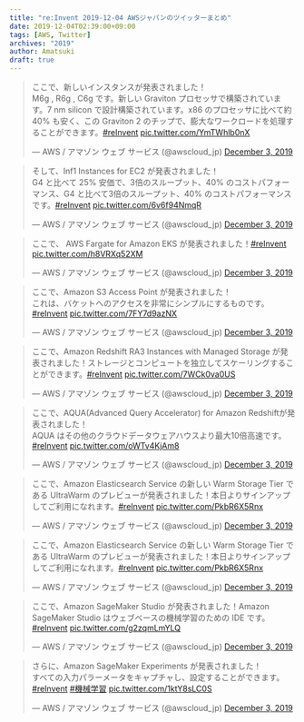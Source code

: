 ```yaml
---
title: "re:Invent 2019-12-04 AWSジャパンのツイッターまとめ"
date: 2019-12-04T02:39:00+09:00
tags: [AWS, Twitter]
archives: "2019"
author: Amatsuki
draft: true
---
```


<blockquote class="twitter-tweet"><p lang="ja" dir="ltr">ここで、新しいインスタンスが発表されました！<br>M6g , R6g , C6g です。新しい Graviton プロセッサで構築されています。7 nm silicon で設計構築されています。x86 のプロセッサに比べて約 40% も安く、この Graviton 2 のチップで、膨大なワークロードを処理することができます。<a href="https://twitter.com/hashtag/reInvent?src=hash&amp;ref_src=twsrc%5Etfw">#reInvent</a> <a href="https://t.co/YmTWhlb0nX">pic.twitter.com/YmTWhlb0nX</a></p>&mdash; AWS / アマゾン ウェブ サービス (@awscloud_jp) <a href="https://twitter.com/awscloud_jp/status/1201901021796032513?ref_src=twsrc%5Etfw">December 3, 2019</a></blockquote> <script async src="https://platform.twitter.com/widgets.js" charset="utf-8"></script>

<blockquote class="twitter-tweet"><p lang="ja" dir="ltr">そして、Inf1 Instances for EC2 が発表されました！<br>G4 と比べて 25% 安価で、3倍のスループット、40% のコストパフォーマンス、G4 と比べて3倍のスループット、40% のコストパフォーマンスです。<a href="https://twitter.com/hashtag/reInvent?src=hash&amp;ref_src=twsrc%5Etfw">#reInvent</a> <a href="https://t.co/6v6f94NmqR">pic.twitter.com/6v6f94NmqR</a></p>&mdash; AWS / アマゾン ウェブ サービス (@awscloud_jp) <a href="https://twitter.com/awscloud_jp/status/1201901901626798080?ref_src=twsrc%5Etfw">December 3, 2019</a></blockquote> <script async src="https://platform.twitter.com/widgets.js" charset="utf-8"></script>

<blockquote class="twitter-tweet"><p lang="ja" dir="ltr">ここで、 AWS Fargate for Amazon EKS が発表されました！<a href="https://twitter.com/hashtag/reInvent?src=hash&amp;ref_src=twsrc%5Etfw">#reInvent</a> <a href="https://t.co/h8VRXq52XM">pic.twitter.com/h8VRXq52XM</a></p>&mdash; AWS / アマゾン ウェブ サービス (@awscloud_jp) <a href="https://twitter.com/awscloud_jp/status/1201902887225311232?ref_src=twsrc%5Etfw">December 3, 2019</a></blockquote> <script async src="https://platform.twitter.com/widgets.js" charset="utf-8"></script>

<blockquote class="twitter-tweet"><p lang="ja" dir="ltr">ここで、Amazon S3 Access Point が発表されました！<br>これは、バケットへのアクセスを非常にシンプルにするものです。<a href="https://twitter.com/hashtag/reInvent?src=hash&amp;ref_src=twsrc%5Etfw">#reInvent</a> <a href="https://t.co/7FY7d9azNX">pic.twitter.com/7FY7d9azNX</a></p>&mdash; AWS / アマゾン ウェブ サービス (@awscloud_jp) <a href="https://twitter.com/awscloud_jp/status/1201910894256541696?ref_src=twsrc%5Etfw">December 3, 2019</a></blockquote> <script async src="https://platform.twitter.com/widgets.js" charset="utf-8"></script>

<blockquote class="twitter-tweet"><p lang="ja" dir="ltr">ここで、Amazon Redshift RA3 Instances with Managed Storage が発表されました！ストレージとコンピュートを独立してスケーリングすることができます。<a href="https://twitter.com/hashtag/reInvent?src=hash&amp;ref_src=twsrc%5Etfw">#reInvent</a> <a href="https://t.co/7WCk0va0US">pic.twitter.com/7WCk0va0US</a></p>&mdash; AWS / アマゾン ウェブ サービス (@awscloud_jp) <a href="https://twitter.com/awscloud_jp/status/1201912444202827776?ref_src=twsrc%5Etfw">December 3, 2019</a></blockquote> <script async src="https://platform.twitter.com/widgets.js" charset="utf-8"></script>

<blockquote class="twitter-tweet"><p lang="ja" dir="ltr">ここで、AQUA(Advanced Query Accelerator) for Amazon Redshiftが発表されました！<br>AQUA はその他のクラウドデータウェアハウスより最大10倍高速です。<a href="https://twitter.com/hashtag/reInvent?src=hash&amp;ref_src=twsrc%5Etfw">#reInvent</a> <a href="https://t.co/oWTv4KjAm8">pic.twitter.com/oWTv4KjAm8</a></p>&mdash; AWS / アマゾン ウェブ サービス (@awscloud_jp) <a href="https://twitter.com/awscloud_jp/status/1201913412130721792?ref_src=twsrc%5Etfw">December 3, 2019</a></blockquote> <script async src="https://platform.twitter.com/widgets.js" charset="utf-8"></script>

<blockquote class="twitter-tweet"><p lang="ja" dir="ltr">ここで、Amazon Elasticsearch Service の新しい Warm Storage Tier である UltraWarm のプレビューが発表されました！本日よりサインアップしてご利用になれます。<a href="https://twitter.com/hashtag/reInvent?src=hash&amp;ref_src=twsrc%5Etfw">#reInvent</a> <a href="https://t.co/PkbR6X5Rnx">pic.twitter.com/PkbR6X5Rnx</a></p>&mdash; AWS / アマゾン ウェブ サービス (@awscloud_jp) <a href="https://twitter.com/awscloud_jp/status/1201914565899874304?ref_src=twsrc%5Etfw">December 3, 2019</a></blockquote> <script async src="https://platform.twitter.com/widgets.js" charset="utf-8"></script>

<blockquote class="twitter-tweet"><p lang="ja" dir="ltr">ここで、Amazon Elasticsearch Service の新しい Warm Storage Tier である UltraWarm のプレビューが発表されました！本日よりサインアップしてご利用になれます。<a href="https://twitter.com/hashtag/reInvent?src=hash&amp;ref_src=twsrc%5Etfw">#reInvent</a> <a href="https://t.co/PkbR6X5Rnx">pic.twitter.com/PkbR6X5Rnx</a></p>&mdash; AWS / アマゾン ウェブ サービス (@awscloud_jp) <a href="https://twitter.com/awscloud_jp/status/1201914565899874304?ref_src=twsrc%5Etfw">December 3, 2019</a></blockquote> <script async src="https://platform.twitter.com/widgets.js" charset="utf-8"></script>

<blockquote class="twitter-tweet"><p lang="ja" dir="ltr">ここで、Amazon SageMaker Studio が発表されました！Amazon SageMaker Studio はウェブベースの機械学習のための IDE です。<a href="https://twitter.com/hashtag/reInvent?src=hash&amp;ref_src=twsrc%5Etfw">#reInvent</a> <a href="https://t.co/g2zqmLmYLQ">pic.twitter.com/g2zqmLmYLQ</a></p>&mdash; AWS / アマゾン ウェブ サービス (@awscloud_jp) <a href="https://twitter.com/awscloud_jp/status/1201921161493266433?ref_src=twsrc%5Etfw">December 3, 2019</a></blockquote> <script async src="https://platform.twitter.com/widgets.js" charset="utf-8"></script>

<blockquote class="twitter-tweet"><p lang="ja" dir="ltr">さらに、Amazon SageMaker Experiments が発表されました！<br>すべての入力パラーメータをキャプチャし、設定することができます。<a href="https://twitter.com/hashtag/reInvent?src=hash&amp;ref_src=twsrc%5Etfw">#reInvent</a> <a href="https://twitter.com/hashtag/%E6%A9%9F%E6%A2%B0%E5%AD%A6%E7%BF%92?src=hash&amp;ref_src=twsrc%5Etfw">#機械学習</a> <a href="https://t.co/1ktY8sLC0S">pic.twitter.com/1ktY8sLC0S</a></p>&mdash; AWS / アマゾン ウェブ サービス (@awscloud_jp) <a href="https://twitter.com/awscloud_jp/status/1201921745290006529?ref_src=twsrc%5Etfw">December 3, 2019</a></blockquote> <script async src="https://platform.twitter.com/widgets.js" charset="utf-8"></script>